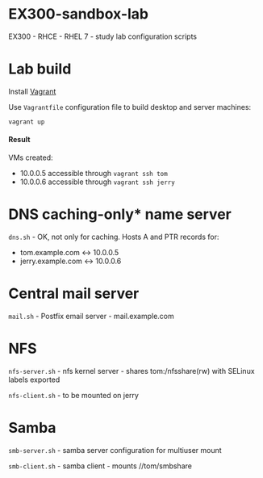 EX300-sandbox-lab
=================

EX300 - RHCE - RHEL 7 - study lab configuration scripts

# Lab build
Install [Vagrant](https://www.vagrantup.com)

Use ```Vagrantfile``` configuration file to build desktop and server machines:
```
vagrant up
```
#### Result
VMs created:
- 10.0.0.5 accessible through ```vagrant ssh tom```
- 10.0.0.6 accessible through ```vagrant ssh jerry```

# DNS caching-only* name server

```dns.sh``` - OK, not only for caching. Hosts A and PTR records for:
- tom.example.com <-> 10.0.0.5
- jerry.example.com <-> 10.0.0.6

# Central mail server
``` mail.sh ``` - Postfix email server - mail.example.com

# NFS 
``` nfs-server.sh ``` - nfs kernel server - shares tom:/nfsshare(rw) with SELinux labels exported 

``` nfs-client.sh ``` - to be mounted on jerry

# Samba
``` smb-server.sh ``` - samba server configuration for multiuser mount

``` smb-client.sh ``` - samba client - mounts //tom/smbshare
